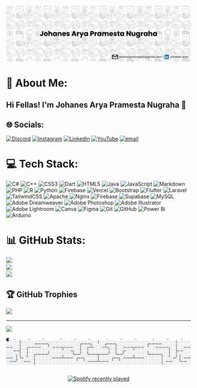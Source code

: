 ![Johanes Arya](img/banner.png)
# 💫 About Me:
## Hi Fellas! I'm Johanes Arya Pramesta Nugraha 👋


## 🌐 Socials:
[![Discord](https://img.shields.io/badge/Discord-%237289DA.svg?logo=discord&logoColor=white)](https://discord.gg/acrasia__) [![Instagram](https://img.shields.io/badge/Instagram-%23E4405F.svg?logo=Instagram&logoColor=white)](https://instagram.com/aryapramesta_) [![LinkedIn](https://img.shields.io/badge/LinkedIn-%230077B5.svg?logo=linkedin&logoColor=white)](https://linkedin.com/in/johanesarya) [![YouTube](https://img.shields.io/badge/YouTube-%23FF0000.svg?logo=YouTube&logoColor=white)](https://youtube.com/@johanesarya) [![email](https://img.shields.io/badge/Email-D14836?logo=gmail&logoColor=white)](mailto:johanesjohanes021@gmail.com) 

# 💻 Tech Stack:
![C#](https://img.shields.io/badge/c%23-%23239120.svg?style=flat&logo=csharp&logoColor=white) ![C++](https://img.shields.io/badge/c++-%2300599C.svg?style=flat&logo=c%2B%2B&logoColor=white) ![CSS3](https://img.shields.io/badge/css3-%231572B6.svg?style=flat&logo=css3&logoColor=white) ![Dart](https://img.shields.io/badge/dart-%230175C2.svg?style=flat&logo=dart&logoColor=white) ![HTML5](https://img.shields.io/badge/html5-%23E34F26.svg?style=flat&logo=html5&logoColor=white) ![Java](https://img.shields.io/badge/java-%23ED8B00.svg?style=flat&logo=openjdk&logoColor=white) ![JavaScript](https://img.shields.io/badge/javascript-%23323330.svg?style=flat&logo=javascript&logoColor=%23F7DF1E) ![Markdown](https://img.shields.io/badge/markdown-%23000000.svg?style=flat&logo=markdown&logoColor=white) ![PHP](https://img.shields.io/badge/php-%23777BB4.svg?style=flat&logo=php&logoColor=white) ![R](https://img.shields.io/badge/r-%23276DC3.svg?style=flat&logo=r&logoColor=white) ![Python](https://img.shields.io/badge/python-3670A0?style=flat&logo=python&logoColor=ffdd54) ![Firebase](https://img.shields.io/badge/firebase-%23039BE5.svg?style=flat&logo=firebase) ![Vercel](https://img.shields.io/badge/vercel-%23000000.svg?style=flat&logo=vercel&logoColor=white) ![Bootstrap](https://img.shields.io/badge/bootstrap-%238511FA.svg?style=flat&logo=bootstrap&logoColor=white) ![Flutter](https://img.shields.io/badge/Flutter-%2302569B.svg?style=flat&logo=Flutter&logoColor=white) ![Laravel](https://img.shields.io/badge/laravel-%23FF2D20.svg?style=flat&logo=laravel&logoColor=white) ![TailwindCSS](https://img.shields.io/badge/tailwindcss-%2338B2AC.svg?style=flat&logo=tailwind-css&logoColor=white) ![Apache](https://img.shields.io/badge/apache-%23D42029.svg?style=flat&logo=apache&logoColor=white) ![Nginx](https://img.shields.io/badge/nginx-%23009639.svg?style=flat&logo=nginx&logoColor=white) ![Firebase](https://img.shields.io/badge/firebase-a08021?style=flat&logo=firebase&logoColor=ffcd34) ![Supabase](https://img.shields.io/badge/Supabase-3ECF8E?style=flat&logo=supabase&logoColor=white) ![MySQL](https://img.shields.io/badge/mysql-4479A1.svg?style=flat&logo=mysql&logoColor=white) ![Adobe Dreamweaver](https://img.shields.io/badge/Adobe%20Dreamweaver-FF61F6.svg?style=flat&logo=Adobe%20Dreamweaver&logoColor=white) ![Adobe Photoshop](https://img.shields.io/badge/adobe%20photoshop-%2331A8FF.svg?style=flat&logo=adobe%20photoshop&logoColor=white) ![Adobe Illustrator](https://img.shields.io/badge/adobe%20illustrator-%23FF9A00.svg?style=flat&logo=adobe%20illustrator&logoColor=white) ![Adobe Lightroom](https://img.shields.io/badge/Adobe%20Lightroom-31A8FF.svg?style=flat&logo=Adobe%20Lightroom&logoColor=white) ![Canva](https://img.shields.io/badge/Canva-%2300C4CC.svg?style=flat&logo=Canva&logoColor=white) ![Figma](https://img.shields.io/badge/figma-%23F24E1E.svg?style=flat&logo=figma&logoColor=white) ![Git](https://img.shields.io/badge/git-%23F05033.svg?style=flat&logo=git&logoColor=white) ![GitHub](https://img.shields.io/badge/github-%23121011.svg?style=flat&logo=github&logoColor=white) ![Power Bi](https://img.shields.io/badge/power_bi-F2C811?style=flat&logo=powerbi&logoColor=black) ![Arduino](https://img.shields.io/badge/-Arduino-00979D?style=flat&logo=Arduino&logoColor=white)
# 📊 GitHub Stats:
![](https://github-readme-stats.vercel.app/api?username=johanesarya&theme=dark&hide_border=false&include_all_commits=false&count_private=false)<br/>
![](https://nirzak-streak-stats.vercel.app/?user=johanesarya&theme=dark&hide_border=false)<br/>
![](https://github-readme-stats.vercel.app/api/top-langs/?username=johanesarya&theme=dark&hide_border=false&include_all_commits=false&count_private=false&layout=compact)

## 🏆 GitHub Trophies
![](https://github-profile-trophy.vercel.app/?username=johanesarya&theme=gruvbox&no-frame=false&no-bg=false&margin-w=4)

---
[![](https://visitcount.itsvg.in/api?id=johanesarya&icon=6&color=0)](https://visitcount.itsvg.in)

<picture>
  <source media="(prefers-color-scheme: dark)" srcset="https://raw.githubusercontent.com/johanesarya/johanesarya/output/pacman-contribution-graph-dark.svg">
  <source media="(prefers-color-scheme: light)" srcset="https://raw.githubusercontent.com/johanesarya/johanesarya/output/pacman-contribution-graph.svg">
  <img alt="pacman contribution graph" src="https://raw.githubusercontent.com/johanesarya/johanesarya/output/pacman-contribution-graph.svg">
</picture>

###

<div align="center">
  <a href="https://open.spotify.com/user/Acrasia">
    <img src="https://spotify-recently-played-readme.vercel.app/api?user=Acrasia&count=10" alt="Spotify recently played"  />
  </a>
</div>

###

<!-- Proudly created with GPRM ( https://gprm.itsvg.in ) -->